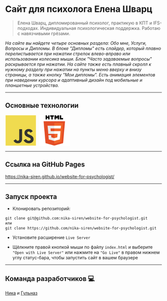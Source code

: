 # **Сайт для психолога Елена Шварц**

>Елена Шварц, дипломированный психолог, практикую в КПТ и IFS-подходах. Индивидуальная психологическая поддержка. Работаю с навязчивыми грёзами.

*На сайте вы найдете четыре основных раздела: Обо мне, Услуги, Вопросы и Дипломы. В блоке "Дипломы" есть слайдер, который плавно перелистывается при нажатии стрелок влево-вправо или использовании колесика мыши. Блок "Часто задаваемые вопросы" раскрывается при нажатии. На сайте также есть плавный скролл к нужному разделу при нажатии на пункты меню вверху и внизу страницы, а также кнопку "Мои дипломы". Есть анимация элементов при наведении курсора и адаптивный дизайн под мобильные и планшетные устройства.*

---

## Основные технологии

<img src="https://github.com/devicons/devicon/blob/master/icons/javascript/javascript-original.svg" title="JS" alt="JS" width="100" height="100"/>&nbsp;
<img src="https://github.com/devicons/devicon/blob/master/icons/html5/html5-original-wordmark.svg" title="HTML" alt="HTML" width="100" height="100"/>&nbsp;

---

## Ссылка на GitHub Pages

https://nika-siren.github.io/website-for-psychologist/

---

## Запуск проекта

- Клонировать репозиторий:

```
git clone git@github.com:nika-siren/website-for-psychologist.git
или
git clone https://github.com/nika-siren/website-for-psychologist.git
```

- Установите расширение `Live Server`

- Щёлкните правой кнопкой мыши по файлу `index.html` и выберите `"Open with Live Server"` или нажмите на `"Go Live"` в правом нижнем углу статус-бара, чтобы запустить сайт в вашем браузере

---

## Команда разработчиков :computer:
 
[Ника](https://github.com/nika-siren) и 
[Гульназ](https://github.com/hbtch)
